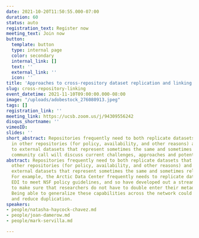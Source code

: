```yaml
---
date: 2021-10-20T11:50:55.000-07:00
duration: 60
status: auto
registration_text: Register now
meeting_text: Join now
button:
  template: button
  type: internal page
  color: secondary
  internal_link: []
  text: ''
  external_link: ''
  icon: ''
title: 'Approaches to cross-repository dataset replication and linking '
slug: cross-repository-linking
event_datetime: 2021-11-10T09:00:00.000-08:00
image: "/uploads/adobestock_276080913.jpeg"
tags: []
registration_link: ''
meeting_link: https://ucsb.zoom.us/j/94309556242
disqus_shortname: ''
vimeoID: 
slides: ''
short_abstract: Repositories frequently need to both replicate datasets that are held
  in other repositories (for policy, availability, and other reasons) and to link
  to external datasets that represent sometimes the same and sometimes related datasets.  This
  community call will discuss current challenges, approaches and potential solutions.
abstract: Repositories frequently need to both replicate datasets that are held in
  other repositories (for policy, availability, and other reasons) and to link to
  external datasets that represent sometimes the same and sometimes related datasets.
  For example, the Arctic Data Center frequently needs to replicate datasets from
  EDI to meet NSF policy guidelines, and so have developed out a streamlined workflow
  to make sure that researchers do not have to double enter their metadata or data.
  Being able to generalize these capabilities across the network could increase efficiency
  and reduce duplication.
speakers:
- people/natasha-haycock-chavez.md
- people/joan-damerow.md
- people/mark-servilla.md

---
```

